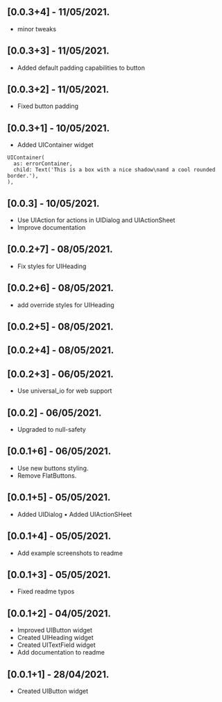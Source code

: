 
## [0.0.3+4] - 11/05/2021.
* minor tweaks
## [0.0.3+3] - 11/05/2021.
* Added default padding capabilities to button
## [0.0.3+2] - 11/05/2021.
* Fixed button padding
## [0.0.3+1] - 10/05/2021.
* Added UIContainer widget
```
UIContainer(
  as: errorContainer,
  child: Text('This is a box with a nice shadow\nand a cool rounded border.'),
),
```
## [0.0.3] - 10/05/2021.

* Use UIAction for actions in UIDialog and UIActionSheet
* Improve documentation
## [0.0.2+7] - 08/05/2021.

* Fix styles for UIHeading
## [0.0.2+6] - 08/05/2021.
* add override styles for UIHeading
## [0.0.2+5] - 08/05/2021.

## [0.0.2+4] - 08/05/2021.
## [0.0.2+3] - 06/05/2021.
* Use universal_io for web support
## [0.0.2] - 06/05/2021.

* Upgraded to null-safety
## [0.0.1+6] - 06/05/2021.

* Use new buttons styling.
* Remove FlatButtons.
## [0.0.1+5] - 05/05/2021.

* Added UIDialog
• Added UIActionSHeet
## [0.0.1+4] - 05/05/2021.

* Add example screenshots to readme
## [0.0.1+3] - 05/05/2021.

* Fixed readme typos
## [0.0.1+2] - 04/05/2021.

* Improved UIButton widget
* Created UIHeading widget
* Created UITextField widget
* Add documentation to readme
## [0.0.1+1] - 28/04/2021.

* Created UIButton widget
